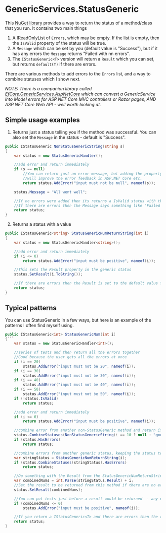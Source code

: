 # GenericServices.StatusGeneric

This [NuGet library](https://www.nuget.org/packages/GenericServices.StatusGeneric/) provides a way to return the status of a method/class that you run. It contains two main things

1. A IReadOnlyList of `Errors`, which may be empty. If the list is empty, then the `IsValid` property of the status will be true.
2. A `Message` which can be set by you (default value is "Success"), but if it has any errors the `Message` returns "Failed with nn errors".
3. The `IStatusGeneric<T>` version will return a `Result` which you can set, but returns `default(T)` if there are errors.

There are various methods to add errors to the `Errors` list, and a way to combine statuses which I show next.

*NOTE: There is a companion library called [EfCore.GenericServices.AspNetCore](https://github.com/JonPSmith/EfCore.GenericServices.AspNetCore) which can convert a GenericService into Model errors for ASP.NET Core MVC controllers or Razor pages, AND ASP.NET Core Web API - well worth looking at.*


## Simple usage examples

1. Returns just a status telling you if the method was successful. You can also set the `Message` in the status - default is "Success".

```c#
public IStatusGeneric NonStatusGenericString(string s)
{
    var status = new StatusGenericHandler();

    //add error and return immediately
    if (s == null)
        //You can return just an error message, but adding the property name
        //will improve the error feedback in ASP.NET Core etc.
        return status.AddError("input must not be null", nameof(s));

    status.Message = "All went well";

    //If no errors were added then its returns a IsValid status with the message
    //If there are errors then the Message says something like "Failed with 1 error" and the HasErrors will be true, IsValid will be false
    return status;
}

```

2. Returns a status with a value

```c#
public IStatusGeneric<string> StatusGenericNumReturnString(int i)
{
    var status = new StatusGenericHandler<string>();

    //add error and return immediately
    if (i <= 0)
        return status.AddError("input must be positive", nameof(i));

    //This sets the Result property in the generic status
    status.SetResult(i.ToString());

    //If there are errors then the Result is set to the default value for generic type
    return status;
}
```


## Typical patterns

You can use StatusGeneric in a few ways, but here is an example of the patterns I often find myself using.

```c#
public IStatusGeneric<int> StatusGenericNum(int i)
{```
    var status = new StatusGenericHandler<int>();

    //series of tests and then return all the errors together
    //Good because the user gets all the errors at once
    if (i == 20)
        status.AddError("input must not be 20", nameof(i));
    if (i == 30)
        status.AddError("input must not be 30", nameof(i));
    if (i == 40)
        status.AddError("input must not be 40", nameof(i));
    if (i == 50)
        status.AddError("input must not be 50", nameof(i));
    if (!status.IsValid)
        return status;

    //add error and return immediately
    if (i <= 0)
        return status.AddError("input must be positive", nameof(i));

    //combine error from another non-StatusGeneric method and return if has errors
    status.CombineStatuses(NonStatusGenericString(i == 10 ? null : "good"));
    if (status.HasErrors)
        return status;

    //combine errors from another generic status, keeping the status to extract later
    var stringStatus = StatusGenericNumReturnString(i);
    if (status.CombineStatuses(stringStatus).HasErrors)
        return status;

    //Do something with the Result from the StatusGenericNumReturnString method
    var combinedNums = int.Parse(stringStatus.Result) + i;
    //Set the result to be returned from this method if there are no errors
    status.SetResult(combinedNums);

    //You can put tests just before a result would be returned  - any error will set the result to default value
    if (combinedNums <= 0)
        status.AddError("input must be positive", nameof(i));

    //If you return a IStatusGeneric<T> and there are errors then the result will be set to default
    return status;
}